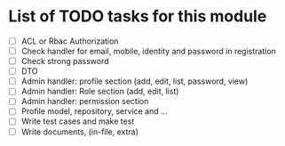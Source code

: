 # List of TODO tasks for this module
 
* [ ] ACL or Rbac Authorization
* [ ] Check handler for email, mobile, identity and password in registration
* [ ] Check strong password
* [ ] DTO
* [ ] Admin handler: profile section (add, edit, list, password, view)
* [ ] Admin handler: Role section (add, edit, list)
* [ ] Admin handler: permission section
* [ ] Profile model, repository, service and ...
* [ ] Write test cases and make test
* [ ] Write documents, (in-file, extra)
